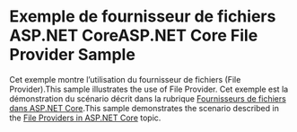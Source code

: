 # <a name="aspnet-core-file-provider-sample"></a><span data-ttu-id="7caae-101">Exemple de fournisseur de fichiers ASP.NET Core</span><span class="sxs-lookup"><span data-stu-id="7caae-101">ASP.NET Core File Provider Sample</span></span>

<span data-ttu-id="7caae-102">Cet exemple montre l’utilisation du fournisseur de fichiers (File Provider).</span><span class="sxs-lookup"><span data-stu-id="7caae-102">This sample illustrates the use of File Provider.</span></span> <span data-ttu-id="7caae-103">Cet exemple est la démonstration du scénario décrit dans la rubrique [Fournisseurs de fichiers dans ASP.NET Core](https://docs.microsoft.com/aspnet/core/fundamentals/file-providers).</span><span class="sxs-lookup"><span data-stu-id="7caae-103">This sample demonstrates the scenario described in the [File Providers in ASP.NET Core](https://docs.microsoft.com/aspnet/core/fundamentals/file-providers) topic.</span></span>
